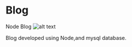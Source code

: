 # Blog
Node Blog
![alt text](https://imgur.com/uTk9nax)

Blog developed using Node,and mysql database.

